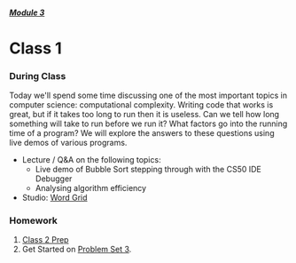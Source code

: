 ##### [Module 3](../..)

# Class 1

### During Class
Today we'll spend some time discussing one of the most important topics in computer science: computational complexity. Writing code that works is great, but if it takes too long to run then it is useless. Can we tell how long something will take to run before we run it? What factors go into the running time of a program? We will explore the answers to these questions using live demos of various programs.
* Lecture / Q&A on the following topics:
  * Live demo of Bubble Sort stepping through with the CS50 IDE Debugger
  * Analysing algorithm efficiency
* Studio: [Word Grid](../studios/word-grid)

### Homework
1. [Class 2 Prep](../class2-prep)
2. Get Started on [Problem Set 3](../problem-set).
